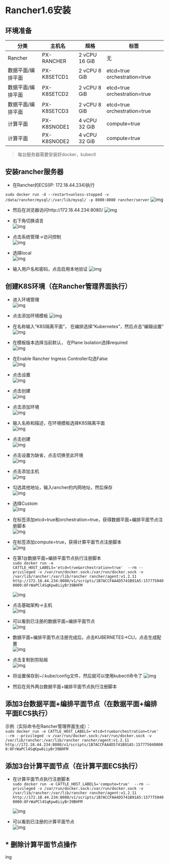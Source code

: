 # Rancher1.6安装
## 环境准备
| 分类 | 主机名 | 规格 | 标签 |
| --- | --- | --- | --- |
| Rancher | PX-RANCHER | 2 vCPU 16 GiB | 无 |
| 数据平面/编排平面 | PX-K8SETCD1 | 2 vCPU 8 GiB | etcd=true orchestration=true |
| 数据平面/编排平面 | PX-K8SETCD2 | 2 vCPU 8 GiB | etcd=true orchestration=true |
| 数据平面/编排平面 | PX-K8SETCD3 | 2 vCPU 8 GiB | etcd=true orchestration=true |
| 计算平面 | PX-K8SNODE1 | 4 vCPU 32 GiB | compute=true |
| 计算平面 | PX-K8SNODE2 | 4 vCPU 32 GiB | compute=true |

> 每台服务器需要安装好docker，kubectl 

## 安装rancher服务器
- 在Rancher的ECS(IP: 172.18.44.234)执行  

`sudo docker run -d --restart=unless-stopped -v /data/rancher/mysql/:/var/lib/mysql/ -p 8080:8080 rancher/server`
![img](images/rancher1.6/rancher-install.png)

- 然后在浏览器访问http://172.18.44.234:8080/
![img](images/rancher1.6/rancher-1.png)

- 右下角切换语言  
![img](images/rancher1.6/rancher-2.png)

- 点击系统管理->访问控制  
![img](images/rancher1.6/rancher-3.png)

- 选择local  
![img](images/rancher1.6/rancher-4.png)

- 输入用户名和密码，点击启用本地验证
![img](images/rancher1.6/rancher-5.png)

## 创建K8S环境（在Rancher管理界面执行）
- 进入环境管理  
![img](images/rancher1.6/rancher-6.png)

- 点击添加环境模板 
![img](images/rancher1.6/rancher-7.png)

- 在名称输入“K8S隔离平面”， 在编排选择“Kubernetes”，然后点击“编辑设置”  
![img](images/rancher1.6/rancher-8.png)

- 在模板版本选择当前默认， 在Plane Isolation选择required  
![img](images/rancher1.6/rancher-9.png)

- 在Enable Rancher Ingress Controller勾选False  
![img](images/rancher1.6/rancher-10.png)

- 点击设置  
![img](images/rancher1.6/rancher-11.png)

- 点击创建  
![img](images/rancher1.6/rancher-12.png)

- 点击添加环境  
![img](images/rancher1.6/rancher-13.png)

- 输入名称和描述，在环境模板选择K8S隔离平面  
![img](images/rancher1.6/rancher-14.png)

- 点击创建  
![img](images/rancher1.6/rancher-15.png)

- 点击设置为缺省，点击切换至此环境  
![img](images/rancher1.6/rancher-16.png)

- 点击添加主机  
![img](images/rancher1.6/rancher-17.png)

- 勾选其他地址，输入rancher的内网地址，然后保存  
![img](images/rancher1.6/rancher-18.png)

- 选择Custom  
![img](images/rancher1.6/rancher-19.png)

- 在标签添加etcd=true和orchestration=true，获得数据平面+编排平面节点注册脚本   
![img](images/rancher1.6/rancher-20.png)

- 在标签添加compute=true，获得计算平面节点注册脚本  
![img](images/rancher1.6/rancher-21.png)

- 在第1台数据平面+编排平面节点执行注册脚本    
    `sudo docker run -e CATTLE_HOST_LABELS='etcd=true&orchestration=true'  --rm --privileged -v /var/run/docker.sock:/var/run/docker.sock -v /var/lib/rancher:/var/lib/rancher rancher/agent:v1.2.11 http://172.18.44.234:8080/v1/scripts/1B7ACCFAA4D5741B91A5:1577750400000:8FrWaPCl4SqKpw8iiyBr39BHFM`
  
    ![img](images/rancher1.6/rancher-23.png)

- 点击基础架构->主机  
![img](images/rancher1.6/rancher-22.png)

- 可以看到已注册的数据平面+编排平面节点  
![img](images/rancher1.6/rancher-24.png)

- 数据平面+编排平面节点注册完成后，点击KUBERNETES->CLI，点击生成配置  
![img](images/rancher1.6/rancher-25.png)

- 点击复制到剪贴板  
![img](images/rancher1.6/rancher-26.png)

- 将设置保存到~/.kube/config文件，然后就可以使用kubectl命令了
![img](images/rancher1.6/rancher-27.png)

- 然后在另外两台数据平面+编排平面节点执行注册脚本 

## 添加3台数据平面+编排平面节点（在数据平面+编排平面ECS执行）
示例（实际命令在Rancher管理界面生成）：  
`sudo docker run -e CATTLE_HOST_LABELS='etcd=true&orchestration=true'  --rm --privileged -v /var/run/docker.sock:/var/run/docker.sock -v /var/lib/rancher:/var/lib/rancher rancher/agent:v1.2.11 http://172.18.44.234:8080/v1/scripts/1B7ACCFAA4D5741B91A5:1577750400000:8FrWaPCl4SqKpw8iiyBr39BHFM`

## 添加3台计算平面节点（在计算平面ECS执行）
- 在计算平面节点执行注册脚本  
    `sudo docker run -e CATTLE_HOST_LABELS='compute=true'  --rm --privileged -v /var/run/docker.sock:/var/run/docker.sock -v /var/lib/rancher:/var/lib/rancher rancher/agent:v1.2.11 http://172.18.44.234:8080/v1/scripts/1B7ACCFAA4D5741B91A5:1577750400000:8FrWaPCl4SqKpw8iiyBr39BHFM`
    
    ![img](images/rancher1.6/rancher-28.png)

- 可以看到已注册的计算平面节点    
![img](images/rancher1.6/rancher-29.png)

## \* 删除计算平面节点操作
ing